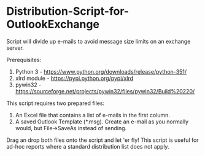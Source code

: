 # Distribution-Script-for-OutlookExchange
Script will divide up e-mails to avoid message size limits on an exchange server.

Prerequisites:
  1. Python 3      - https://www.python.org/downloads/release/python-351/
  2. xlrd module   -  https://pypi.python.org/pypi/xlrd
  3. pywin32       - https://sourceforge.net/projects/pywin32/files/pywin32/Build%20220/

This script requires two prepared files: 
  1. An Excel file that contains a list of e-mails in the first column.
  2. A saved Outlook Template (*.msg). Create an e-mail as you normally would, but File->SaveAs instead of sending.
  
Drag an drop both files onto the script and let 'er fly!
This script is useful for ad-hoc reports where a standard distribution list does not apply.
